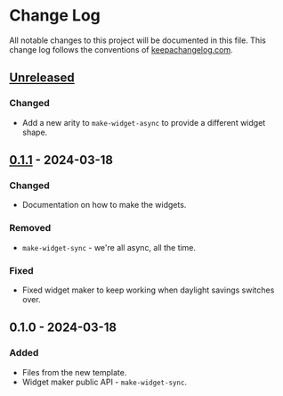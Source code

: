 # Change Log
All notable changes to this project will be documented in this file. This change log follows the conventions of [keepachangelog.com](http://keepachangelog.com/).

## [Unreleased]
### Changed
- Add a new arity to `make-widget-async` to provide a different widget shape.

## [0.1.1] - 2024-03-18
### Changed
- Documentation on how to make the widgets.

### Removed
- `make-widget-sync` - we're all async, all the time.

### Fixed
- Fixed widget maker to keep working when daylight savings switches over.

## 0.1.0 - 2024-03-18
### Added
- Files from the new template.
- Widget maker public API - `make-widget-sync`.

[Unreleased]: https://github.com/practicalli/my-app/compare/0.1.1...HEAD
[0.1.1]: https://github.com/practicalli/my-app/compare/0.1.0...0.1.1
